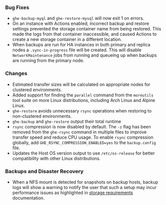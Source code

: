 ### Bug Fixes

* `ghe-backup-myql` and `ghe-restore-mysql` will now exit 1 on errors.
* On an instance with Actions enabled, incorrect backup and restore settings prevented the storage container name from being restored. This made the logs from that container inaccessible, and caused Actions to create a new storage container in a different location.
* When backups are run for HA instances in both primary and replica nodes a `.sync-in-progress` file will be created. This will disable `NetworkMaintenance` jobs from running and queueing up when backups are running from the primary node.

### Changes

* Estimated transfer sizes will be calculated on appropriate nodes for clustered environments.
* Added support for finding the `parallel` command from the `moreutils` tool suite on more Linux distributions, including Arch Linux and Alpine Linux.
* `ghe-restore` avoids unnecessary `rsync` operations when restoring to non-clustered environments.
* `ghe-backup` and `ghe-restore` output their total runtime
* `rsync` compression is now disabled by default. The `-z` flag has been removed from the `ghe-rsync` command in multiple files to improve transfer speed and reduce CPU usage. To enable `rsync` compression globally, add `GHE_RSYNC_COMPRESSION_ENABLED=yes` to the `backup.config` file.
* Updates the Host OS version output to use `/etc/os-release` for better compatibility with other Linux distributions.

### Backups and Disaster Recovery

* When a NFS mount is detected for snapshots on backup hosts, backup logs will show a warning to notify the user that such a setup may incur performance issues as highlighted in [storage requirements](https://github.com/github/backup-utils-private/blob/master/docs/requirements.md#storage-requirements) documentation.
